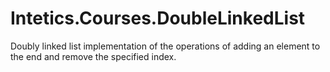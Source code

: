 Intetics.Courses.DoubleLinkedList
=================================

Doubly linked list implementation of the operations of adding an element to the end and remove the specified index.
